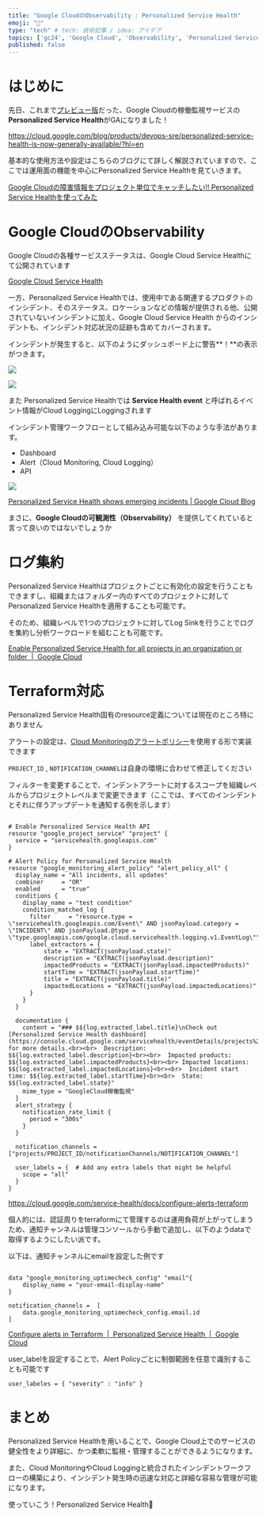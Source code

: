 ```yaml
---
title: "Google CloudのObservability : Personalized Service Health"
emoji: "🤸"
type: "tech" # tech: 技術記事 / idea: アイデア
topics: ['gc24', 'Google Cloud', 'Observability', 'Personalized Service Health']
published: false
---
```


# はじめに

先日、これまで[プレビュー版](https://cloud.google.com/blog/ja/products/management-tools/introducing-personalized-service-health)だった、Google Cloudの稼働監視サービスの**Personalized Service Health**がGAになりました！

https://cloud.google.com/blog/products/devops-sre/personalized-service-health-is-now-generally-available/?hl=en

基本的な使用方法や設定はこちらのブログにて詳しく解説されていますので、ここでは運用面の機能を中心にPersonalized Service Healthを見ていきます。

[Google Cloudの障害情報をプロジェクト単位でキャッチしたい!! Personalized Service Healthを使ってみた](https://zenn.dev/monicle/articles/4734ab6244d653)

# Google CloudのObservability

Google Cloudの各種サービスステータスは、Google Cloud Service Healthにて公開されています

[Google Cloud Service Health](https://status.cloud.google.com/)

一方、Personalized Service Healthでは、使用中である関連するプロダクトのインシデント、そのステータス、ロケーションなどの情報が提供される他、公開されていないインシデントに加え、Google Cloud Service Health からのインシデントも、インシデント対応状況の証跡も含めてカバーされます。

インシデントが発生すると、以下のようにダッシュボード上に警告**！**の表示がつきます。

![](https://storage.googleapis.com/zenn-user-upload/220403027cd4-20240204.png)

![](https://storage.googleapis.com/zenn-user-upload/0d1bb3ad2289-20240204.png)


また Personalized Service Healthでは **Service Health event** と呼ばれるイベント情報がCloud LoggingにLoggingされます

インシデント管理ワークフローとして組み込み可能な以下のような手法があります。

- Dashboard
- Alert（Cloud Monitoring, Cloud Logging）
- API
    
![](https://storage.googleapis.com/zenn-user-upload/73868bed8902-20240204.png)

[Personalized Service Health shows emerging incidents | Google Cloud Blog](https://cloud.google.com/blog/products/networking/personalized-service-health-shows-emerging-incidents?hl=en)



まさに、**Google Cloudの可観測性（Observability）** を提供してくれていると言って良いのではないでしょうか

# ログ集約

Personalized Service Healthはプロジェクトごとに有効化の設定を行うこともできますし、組織またはフォルダー内のすべてのプロジェクトに対してPersonalized Service Healthを適用することも可能です。

そのため、組織レベルで1つのプロジェクトに対してLog Sinkを行うことでログを集約し分析ワークロードを組むことも可能です。

[Enable Personalized Service Health for all projects in an organization or folder  |  Google Cloud](https://cloud.google.com/service-health/docs/script-enable-api)

# Terraform対応

Personalized Service Health固有のresource定義については現在のところ特にありません

アラートの設定は、[Cloud Monitoringのアラートポリシー](https://registry.terraform.io/providers/hashicorp/google/latest/docs/resources/monitoring_alert_policy)を使用する形で実装できます

`PROJECT_ID` , `NOTIFICATION_CHANNEL`は自身の環境に合わせて修正してください

フィルターを変更することで、インデントアラートに対するスコープを組織レベルからプロジェクトレベルまで変更できます（ここでは、すべてのインシデントとそれに伴うアップデートを通知する例を示します）

```hcl

# Enable Personalized Service Health API
resource "google_project_service" "project" {
  service = "servicehealth.googleapis.com"
}

# Alert Policy for Personalized Service Health
resource "google_monitoring_alert_policy" "alert_policy_all" {
  display_name = "All incidents, all updates"
  combiner     = "OR"
  enabled      = "true"
  conditions {
    display_name = "test condition"
    condition_matched_log {
      filter     = "resource.type = \"servicehealth.googleapis.com/Event\" AND jsonPayload.category = \"INCIDENT\" AND jsonPayload.@type = \"type.googleapis.com/google.cloud.servicehealth.logging.v1.EventLog\""
      label_extractors = {
          state = "EXTRACT(jsonPayload.state)"
          description = "EXTRACT(jsonPayload.description)"
          impactedProducts = "EXTRACT(jsonPayload.impactedProducts)"
          startTime = "EXTRACT(jsonPayload.startTime)"
          title = "EXTRACT(jsonPayload.title)"
          impactedLocations = "EXTRACT(jsonPayload.impactedLocations)"
      }
    }
  }

  documentation {
    content = "### $${log.extracted_label.title}\nCheck out [Personalized Service Health dashboard](https://console.cloud.google.com/servicehealth/eventDetails/projects%2F$${resource.labels.resource_container}%2Flocations%2F$${resource.labels.location}%2Fevents%2F$${resource.labels.event_id}) for more details.<br><br>  Description: $${log.extracted_label.description}<br><br>  Impacted products: $${log.extracted_label.impactedProducts}<br><br> Impacted locations: $${log.extracted_label.impactedLocations}<br><br>  Incident start time: $${log.extracted_label.startTime}<br><br>  State: $${log.extracted_label.state}"
    mime_type = "GoogleCloud稼働監視"
  }
  alert_strategy {
    notification_rate_limit {
      period = "300s"
    }
  }

  notification_channels =  ["projects/PROJECT_ID/notificationChannels/NOTIFICATION_CHANNEL"]

  user_labels = {  # Add any extra labels that might be helpful
    scope = "all"
  }
}
```

https://cloud.google.com/service-health/docs/configure-alerts-terraform

個人的には、認証周りをterraformにて管理するのは運用負荷が上がってしまうため、通知チャンネルは管理コンソールから手動で追加し、以下のようdataで取得するようにしたい派です。

以下は、通知チャンネルにemailを設定した例です

```hcl

data "google_monitoring_uptimecheck_config" "email"{
	display_name = "your-email-display-name"
}

notification_channels =  [
	data.google_monitoring_uptimecheck_config.email.id
]
```

[Configure alerts in Terraform  |  Personalized Service Health  |  Google Cloud](https://cloud.google.com/service-health/docs/configure-alerts-terraform)

user_labelを設定することで、Alert Policyごとに制御範囲を任意で識別することも可能です

```hcl
user_labeles = { "severity" : "info" }
```

# まとめ

Personalized Service Healthを用いることで、Google Cloud上でのサービスの健全性をより詳細に、かつ柔軟に監視・管理することができるようになります。

また、Cloud MonitoringやCloud Loggingと統合されたインシデントワークフローの構築により、インシデント発生時の迅速な対応と詳細な容易な管理が可能になります。

使っていこう！Personalized Service Health🥳